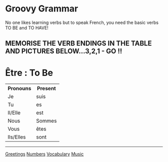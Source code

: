 <h1> Groovy Grammar </h1>

<p> No one likes learning verbs but to speak French, you need the basic verbs TO BE and TO HAVE! </p>

<h2> MEMORISE THE VERB ENDINGS IN THE TABLE AND PICTURES BELOW...3,2,1 - GO ‼ </h2>


<h1> Être : To Be </h1> 

<table> 
 <tr><th> Pronouns </th><th> Present </th></tr>
 <tr><td> Je </td><td> suis </td></tr> 
 <tr><td> Tu </td><td> es </td></tr> 
 <tr><td> Il/Elle </td><td> est </td></tr> 
 <tr><td> Nous </td><td> Sommes </td></tr> 
 <tr><td> Vous </td><td> êtes </td></tr> 
 <tr><td> Ils/Elles </td><td> sont </td></tr> 
</table> 




 














<hr>

<a href="page2.html">Greetings</a>
<a href="page3.html">Numbers</a>
<a href="page5.html">Vocabulary</a>
<a href="page6.html">Music</a>

